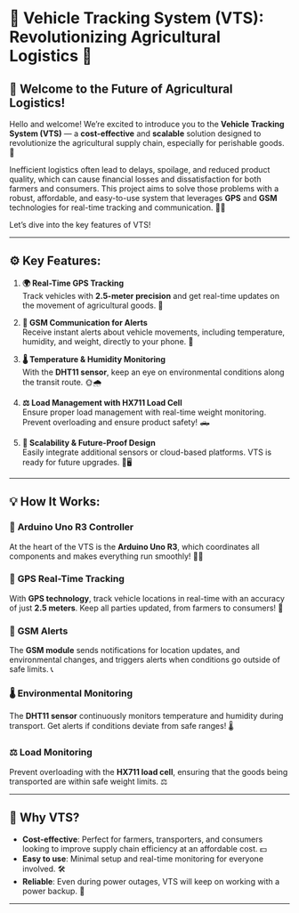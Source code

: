 # 🚜 **Vehicle Tracking System (VTS)**: Revolutionizing Agricultural Logistics 🌱

## 👋 **Welcome to the Future of Agricultural Logistics!**

Hello and welcome! We’re excited to introduce you to the **Vehicle Tracking System (VTS)** — a **cost-effective** and **scalable** solution designed to revolutionize the agricultural supply chain, especially for perishable goods. 🌾

Inefficient logistics often lead to delays, spoilage, and reduced product quality, which can cause financial losses and dissatisfaction for both farmers and consumers. This project aims to solve those problems with a robust, affordable, and easy-to-use system that leverages **GPS** and **GSM** technologies for real-time tracking and communication. 🚚📡

Let’s dive into the key features of VTS!

---

## ⚙️ **Key Features**:

1. **🌍 Real-Time GPS Tracking**  
   Track vehicles with **2.5-meter precision** and get real-time updates on the movement of agricultural goods. 📍

2. **📲 GSM Communication for Alerts**  
   Receive instant alerts about vehicle movements, including temperature, humidity, and weight, directly to your phone. 📲

3. **🌡️ Temperature & Humidity Monitoring**  
   With the **DHT11 sensor**, keep an eye on environmental conditions along the transit route. 🌞🌧️

4. **⚖️ Load Management with HX711 Load Cell**  
   Ensure proper load management with real-time weight monitoring. Prevent overloading and ensure product safety! 🛻

5. **🔋 Scalability & Future-Proof Design**  
   Easily integrate additional sensors or cloud-based platforms. VTS is ready for future upgrades. 🔧🖥️

---

## 💡 **How It Works**:

### 🧠 **Arduino Uno R3 Controller**  
At the heart of the VTS is the **Arduino Uno R3**, which coordinates all components and makes everything run smoothly! 🧑‍💻

### 📍 **GPS Real-Time Tracking**  
With **GPS technology**, track vehicle locations in real-time with an accuracy of just **2.5 meters**. Keep all parties updated, from farmers to consumers! 🚜

### 📲 **GSM Alerts**  
The **GSM module** sends notifications for location updates, and environmental changes, and triggers alerts when conditions go outside of safe limits. 📞

### 🌡️ **Environmental Monitoring**  
The **DHT11 sensor** continuously monitors temperature and humidity during transport. Get alerts if conditions deviate from safe ranges! 🌡️

### ⚖️ **Load Monitoring**  
Prevent overloading with the **HX711 load cell**, ensuring that the goods being transported are within safe weight limits. ⚖️

---

## 🌱 **Why VTS?**

- **Cost-effective**: Perfect for farmers, transporters, and consumers looking to improve supply chain efficiency at an affordable cost. 💵
- **Easy to use**: Minimal setup and real-time monitoring for everyone involved. 🛠️
- **Reliable**: Even during power outages, VTS will keep on working with a power backup. 🔋

---

